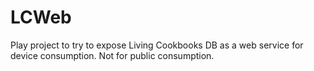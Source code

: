 # LCWeb
Play project to try to expose Living Cookbooks DB as a web service for device consumption.
Not for public consumption.
